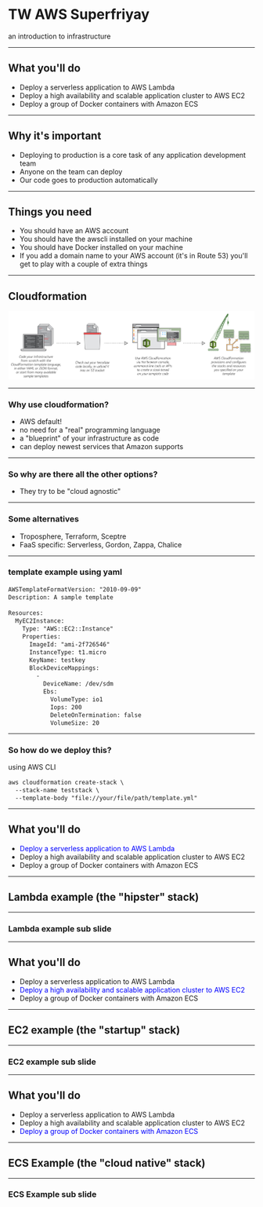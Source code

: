 # TW AWS Superfriyay

an introduction to infrastructure

---

## What you'll do

- Deploy a serverless application to AWS Lambda
- Deploy a high availability and scalable application cluster to AWS EC2
- Deploy a group of Docker containers with Amazon ECS

---

## Why it's important

- Deploying to production is a core task of any application development team
- Anyone on the team can deploy
- Our code goes to production automatically


---

## Things you need

- You should have an AWS account
- You should have the awscli installed on your machine
- You should have Docker installed on your machine
- If you add a domain name to your AWS account (it's in Route 53) you'll get to play with a couple of extra things


---

## Cloudformation

![cloudformation](/img/how-cloudformation-works.png)

----

### Why use cloudformation?

- AWS default!
- no need for a "real" programming language
- a "blueprint" of your infrastructure as code
- can deploy newest services that Amazon supports

----

### So why are there all the other options?
- They try to be "cloud agnostic"

----

### Some alternatives
- Troposphere, Terraform, Sceptre
- FaaS specific: Serverless, Gordon, Zappa, Chalice

----

### template example using yaml

```
AWSTemplateFormatVersion: "2010-09-09"
Description: A sample template

Resources:
  MyEC2Instance:
    Type: "AWS::EC2::Instance"
    Properties:
      ImageId: "ami-2f726546"
      InstanceType: t1.micro
      KeyName: testkey
      BlockDeviceMappings:
        -
          DeviceName: /dev/sdm
          Ebs:
            VolumeType: io1
            Iops: 200
            DeleteOnTermination: false
            VolumeSize: 20
```

----
### So how do we deploy this?

using AWS CLI
```
aws cloudformation create-stack \
  --stack-name teststack \
  --template-body "file://your/file/path/template.yml"
```

---

## What you'll do

- <span style="color:blue">Deploy a serverless application to AWS Lambda</span>
- Deploy a high availability and scalable application cluster to AWS EC2
- Deploy a group of Docker containers with Amazon ECS

---

## Lambda example (the "hipster" stack)

----

### Lambda example sub slide

---

## What you'll do

- Deploy a serverless application to AWS Lambda
- <span style="color:blue">Deploy a high availability and scalable application cluster to AWS EC2</span>
- Deploy a group of Docker containers with Amazon ECS

---

## EC2 example (the "startup" stack)

----

### EC2 example sub slide

---

## What you'll do

- Deploy a serverless application to AWS Lambda
- Deploy a high availability and scalable application cluster to AWS EC2
- <span style="color:blue">Deploy a group of Docker containers with Amazon ECS</span>

---

## ECS Example (the "cloud native" stack)

----

### ECS Example sub slide


